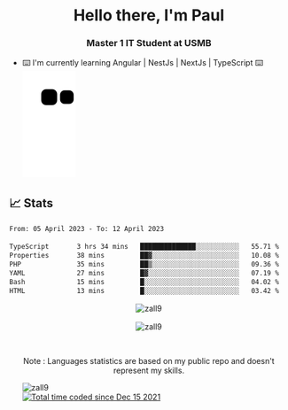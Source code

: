 <h1 align="center">Hello there, I'm Paul</h1> 
<h3 align="center">Master 1 IT Student at USMB </h3>

- ⌨️ I'm currently learning Angular | NestJs | NextJs | TypeScript ⌨️
![Alt text](https://raw.githubusercontent.com/zall9/zall9/output/github-contribution-grid-snake.svg)

## 📈 Stats



<!--START_SECTION:waka-->

```text
From: 05 April 2023 - To: 12 April 2023

TypeScript       3 hrs 34 mins   ██████████████░░░░░░░░░░░   55.71 %
Properties       38 mins         ██▓░░░░░░░░░░░░░░░░░░░░░░   10.08 %
PHP              35 mins         ██▒░░░░░░░░░░░░░░░░░░░░░░   09.36 %
YAML             27 mins         █▓░░░░░░░░░░░░░░░░░░░░░░░   07.19 %
Bash             15 mins         █░░░░░░░░░░░░░░░░░░░░░░░░   04.02 %
HTML             13 mins         █░░░░░░░░░░░░░░░░░░░░░░░░   03.42 %
```

<!--END_SECTION:waka-->
<p  align="center"><img align="center" src="https://github-readme-streak-stats.herokuapp.com/?user=zall9&theme=tokyonight" alt="zall9" /></p>
<p  align="center"><img align="center" src="https://github-readme-stats.vercel.app/api/top-langs?username=zall9&show_icons=true&locale=en&layout=compact&theme=tokyonight" alt="zall9" /></p>
<br>
<p  align="center">Note : Languages statistics are based on my public repo and doesn't represent my skills.</p>
<p>
  <ul style="list-style-type: none;">
    <li align="left"><img src="https://komarev.com/ghpvc/?username=zall9&label=Profile%20views&color=0e75b6&style=for-the-badge" alt="zall9" /></li>
    <li align="left"> <a href="https://wakatime.com/@7e787948-bc72-4702-af7b-d57420a332e8"><img src="https://wakatime.com/badge/user/7e787948-bc72-4702-af7b-d57420a332e8.svg?style=for-the-badge" alt="Total time coded since Dec 15 2021" /></a> </li>
  </ul>
</p>

